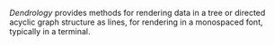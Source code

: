 _Dendrology_ provides methods for rendering data in a tree or directed acyclic graph
structure as lines, for rendering in a monospaced font, typically in a terminal.
